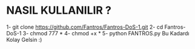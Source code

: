 # NASIL KULLANILIR ?
1- git clone https://github.com/Fantros/Fantros-DoS-1.git
2- cd Fantros-DoS-1
3- chmod 777 *
4- chmod +x *
5- python FANTROS.py
Bu Kadardı Kolay Gelsin :)
